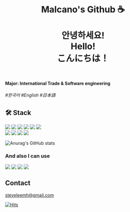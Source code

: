 <div align=center>
  
  
  <h1>
    Malcano's Github ☕️<br><br> 
    안녕하세요!<br>Hello!<br>こんにちは！<br><br>
  </h1>
  
</div>



#### Major: International Trade & Software engineering
###### \#한국어 \#English \#日本語 

## 🛠 ️Stack
<div align=left> 
  <img src="https://img.shields.io/badge/java-FF3433?style=for-the-badge&logo=java&logoColor=white"> 
  <img src="https://img.shields.io/badge/c++-00599C?style=for-the-badge&logo=c%2B%2B&logoColor=white">
  <img src="https://img.shields.io/badge/python-3776AB?style=for-the-badge&logo=python&logoColor=white"> 
  <img src="https://img.shields.io/badge/c%23-239120?style=for-the-badge&logo=CSharp&logoColor=white">
  <img src="https://img.shields.io/badge/mysql-4479A1?style=for-the-badge&logo=mysql&logoColor=white"> 
  <img src="https://img.shields.io/badge/git-F05032?style=for-the-badge&logo=git&logoColor=white">
  <br>
  <img src="https://img.shields.io/badge/django-092E20?style=for-the-badge&logo=django&logoColor=white">
  <img src="https://img.shields.io/badge/linux-FCC624?style=for-the-badge&logo=linux&logoColor=black"> 
  <img src="https://img.shields.io/badge/amazonaws-232F3E?style=for-the-badge&logo=amazonaws&logoColor=white">
    <img src="https://img.shields.io/badge/github-181717?style=for-the-badge&logo=github&logoColor=white">

  <br>

</div>

![Anurag's GitHub stats](https://github-readme-stats.vercel.app/api?username=malcano&show_icons=true&theme=radical)


<h3>And also I can use</h3>
<div align = left>
  <img src="https://img.shields.io/badge/photoshop-31A8FF?style=for-the-badge&logo=adobephotoshop&logoColor=white">
  <img src="https://img.shields.io/badge/illustrator-FF9A00?style=for-the-badge&logo=adobeillustrator&logoColor=white"> 
  <img src="https://img.shields.io/badge/xd-FF61F6?style=for-the-badge&logo=adobexd&logoColor=white"> 
  <img src="https://img.shields.io/badge/figma-F24E1E?style=for-the-badge&logo=figma&logoColor=white">
</div>
 
 
 ## Contact
steveleemh@gmail.com

[![Hits](https://hits.seeyoufarm.com/api/count/incr/badge.svg?url=https%3A%2F%2Fgithub.com%2Fmalcano%2F&count_bg=%23FF3096&title_bg=%23555555&icon=github.svg&icon_color=%23E7E7E7&title=Github&edge_flat=true)](https://hits.seeyoufarm.com)
